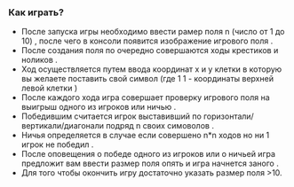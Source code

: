 ### Как играть?

- После запуска игры необходимо ввести рамер поля n (число от 1 до 10) , после чего в консоли появится изображение игрового поля .
- После создания поля по очередно совершаются ходы крестиков и ноликов .
- Ход осуществляется путем ввода координат x и y клетки в которую вы желаете поставить свой символ (где 1 1 - координаты верхней левой клетки )
- После каждого хода игра совершает проверку игрового поля на выигрыш одного из игроков или ничью .
- Победившим считается игрок выставивший по горизонтали/вертикали/диагонали подряд n своих симоволов .
- Ничья определяется в случае если совершено n*n ходов но ни 1 игрок не победил .
- После оповещения о победе одного из игроков или о ничьей игра предложит вам ввести размер поля опять и игра начнется заного .
- Для того чтобы окончить игру достаточно указать размер поля >10.
